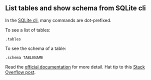 ## List tables and show schema from SQLite cli

In the [SQLite cli](https://sqlite.org/cli.html), many commands are dot-prefixed. 

To see a list of tables:

```SQLite
.tables
```

To see the schema of a table:

```
.schema TABLENAME
```

Read the [official documentation](https://sqlite.org/cli.html) for more detail. Hat tip to this [Stack Overflow post](https://stackoverflow.com/questions/82875/how-to-list-the-tables-in-a-sqlite-database-file-that-was-opened-with-attach#answer-82899).

